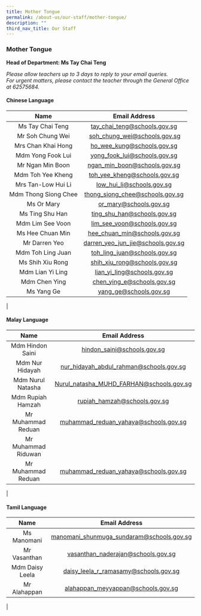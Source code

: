 ```yaml
---
title: Mother Tongue
permalink: /about-us/our-staff/mother-tongue/
description: ""
third_nav_title: Our Staff
---
```

### **Mother Tongue**
**Head of Department: Ms Tay Chai Teng**  

_Please allow teachers up to 3 days to reply to your email queries._   
_For urgent matters, please contact the teacher through the General Office at 62575684._

#### **Chinese Language**

| Name | Email Address |
|:---:|:---:|
|  Ms Tay Chai Teng |  [tay_chai_teng@schools.gov.sg](mailto:tay_chai_teng@schools.gov.sg) |
| Mr Soh Chung Wei | [soh\_chung\_wei@schools.gov.sg](mailto:soh_chung_wei@schools.gov.sg)
|  Mrs Chan Khai Hong | [ho_wee_kung@schools.gov.sg](mailto:ho_wee_kung@schools.gov.sg)  |
|  Mdm Yong Fook Lui | [yong_fook_lui@schools.gov.sg](mailto:yong_fook_lui@schools.gov.sg)  |
|  Mr Ngan Min Boon | [ngan_min_boon@schools.gov.sg](mailto:ngan_min_boon@schools.gov.sg)   |
| Mdm Toh Yee Kheng | [toh_yee_kheng@schools.gov.sg](mailto:toh_yee_kheng@schools.gov.sg)  |
| Mrs Tan-Low Hui Li | [low_hui_li@schools.gov.sg](mailto:low_hui_li@schools.gov.sg)  |
|  Mdm Thong Siong Chee |  [thong_siong_chee@schools.gov.sg](mailto:thong_siong_chee@schools.gov.sg)  |
|  Ms Or Mary |  [or_mary@schools.gov.sg](mailto:or_mary@schools.gov.sg)  |
|  Ms Ting Shu Han |  [ting_shu_han@schools.gov.sg](mailto:ting_shu_han@schools.gov.sg)  |
|  Mdm Lim See Voon |  [lim_see_voon@schools.gov.sg](mailto:lim_see_voon@schools.gov.sg)  |
| Ms Hee Chuan Min  |  [hee_chuan_min@schools.gov.sg](mailto:hee_chuan_min@schools.gov.sg)  |
|  Mr Darren Yeo |  [darren_yeo_jun_jie@schools.gov.sg](mailto:darren_yeo_jun_jie@schools.gov.sg) |
|  Mdm Toh Ling Juan | [toh_ling_juan@schools.gov.sg](mailto:toh_ling_juan@schools.gov.sg)  |
|  Ms Shih Xiu Rong | [shih_xiu_rong@schools.gov.sg](mailto:shih_xiu_rong@schools.gov.sg)  |
| Mdm Lian Yi Ling | [lian_yi_ling@schools.gov.sg](mailto:lian_yi_ling@schools.gov.sg)  |
|  Mdm Chen Ying | [chen_ying_e@schools.gov.sg](mailto:chen_ying_e@schools.gov.sg) |
|  Ms Yang Ge | [yang_ge@schools.gov.sg](mailto:yang_ge@schools.gov.sg)  |
|

#### **Malay Language**

| Name | Email Address |
|:---:|:---:|
|  Mdm Hindon Saini | [hindon_saini@schools.gov.sg](mailto:hindon_saini@schools.gov.sg) |
|  Mdm Nur Hidayah |  [nur_hidayah_abdul_rahman@schools.gov.sg](mailto:nur_hidayah_abdul_rahman@schools.gov.sg) |
|  Mdm Nurul Natasha |  [Nurul_natasha_MUHD_FARHAN@schools.gov.sg](mailto:Nurul_natasha_MUHD_FARHAN@schools.gov.sg) |
|  Mdm Rupiah Hamzah | [rupiah_hamzah@schools.gov.sg](mailto:rupiah_hamzah@schools.gov.sg) |
|  Mr Muhammad Reduan  |  [muhammad_reduan_yahaya@schools.gov.sg](mailto:muhammad_reduan_yahaya@schools.gov.sg) |
| Mr Muhammad Riduwan  | |  
| Mr Muhammad Reduan  |  [muhammad_reduan_yahaya@schools.gov.sg](mailto:muhammad_reduan_yahaya@schools.gov.sg)
| 

#### **Tamil Language**

| Name | Email Address |
|:---:|:---:|
|  Ms Manomani |  [manomani_shunmuga_sundaram@schools.gov.sg](mailto:manomani_shunmuga_sundaram@schools.gov.sg) |
|  Mr Vasanthan  | [vasanthan_naderajan@schools.gov.sg](mailto:vasanthan_naderajan@schools.gov.sg)  |
|  Mdm Daisy Leela | [daisy_leela_r_ramasamy@schools.gov.sg](mailto:daisy_leela_r_ramasamy@schools.gov.sg) |
|  Mr Alahappan  | [alahappan_meyyappan@schools.gov.sg](mailto:alahappan_meyyappan@schools.gov.sg)  |
|